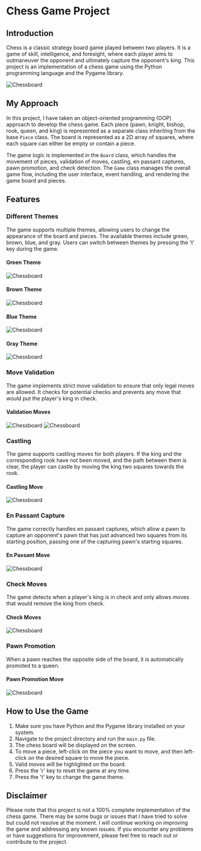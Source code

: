 # Chess Game Project

## Introduction

Chess is a classic strategy board game played between two players. It is a game of skill, intelligence, and foresight, where each player aims to outmaneuver the opponent and ultimately capture the opponent's king. This project is an implementation of a chess game using the Python programming language and the Pygame library.

![Chessboard](assets\outputs\1.png)

## My Approach

In this project, I have taken an object-oriented programming (OOP) approach to develop the chess game. Each piece (pawn, knight, bishop, rook, queen, and king) is represented as a separate class inheriting from the base `Piece` class. The board is represented as a 2D array of squares, where each square can either be empty or contain a piece.

The game logic is implemented in the `Board` class, which handles the movement of pieces, validation of moves, castling, en passant captures, pawn promotion, and check detection. The `Game` class manages the overall game flow, including the user interface, event handling, and rendering the game board and pieces.

## Features

### Different Themes

The game supports multiple themes, allowing users to change the appearance of the board and pieces. The available themes include green, brown, blue, and gray. Users can switch between themes by pressing the 't' key during the game.

#### Green Theme
![Chessboard](assets\outputs\1.png)

#### Brown Theme
![Chessboard](assets\outputs\2.png)

#### Blue Theme
![Chessboard](assets\outputs\3.png)

#### Gray Theme
![Chessboard](assets\outputs\4.png)

### Move Validation

The game implements strict move validation to ensure that only legal moves are allowed. It checks for potential checks and prevents any move that would put the player's king in check.

#### Validation Moves
![Chessboard](assets\outputs\5.png)
![Chessboard](assets\outputs\6.png)

### Castling

The game supports castling moves for both players. If the king and the corresponding rook have not been moved, and the path between them is clear, the player can castle by moving the king two squares towards the rook.

#### Castling Move
![Chessboard](assets\outputs\7.png)

### En Passant Capture

The game correctly handles en passant captures, which allow a pawn to capture an opponent's pawn that has just advanced two squares from its starting position, passing one of the capturing pawn's starting squares.

#### En Passant Move
![Chessboard](assets\outputs\8.png)

### Check Moves

The game detects when a player's king is in check and only allows moves that would remove the king from check.

#### Check Moves
![Chessboard](assets\outputs\9.png)

### Pawn Promotion

When a pawn reaches the opposite side of the board, it is automatically promoted to a queen.

#### Pawn Promotion Move
![Chessboard](assets\outputs\10.png)

## How to Use the Game

1. Make sure you have Python and the Pygame library installed on your system.
2. Navigate to the project directory and run the `main.py` file.
3. The chess board will be displayed on the screen.
4. To move a piece, left-click on the piece you want to move, and then left-click on the desired square to move the piece.
5. Valid moves will be highlighted on the board.
6. Press the 'r' key to reset the game at any time.
7. Press the 't' key to change the game theme.

## Disclaimer

Please note that this project is not a 100% complete implementation of the chess game. There may be some bugs or issues that I have tried to solve but could not resolve at the moment. I will continue working on improving the game and addressing any known issues. If you encounter any problems or have suggestions for improvement, please feel free to reach out or contribute to the project.